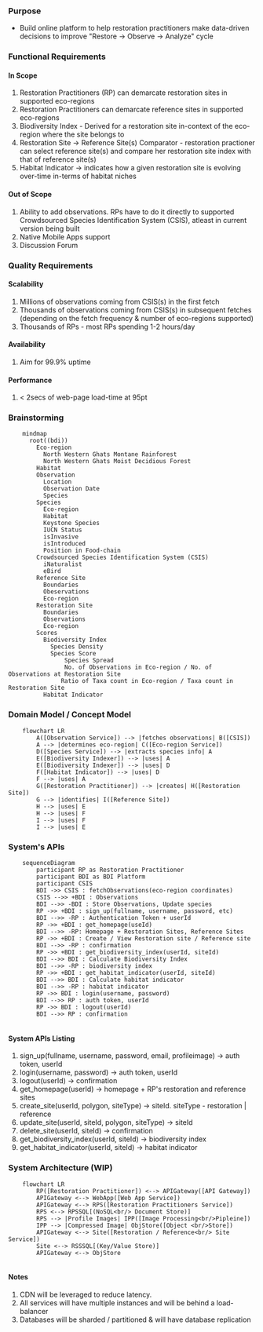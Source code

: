 ### Purpose
- Build online platform to help restoration practitioners make data-driven decisions to improve "Restore -> Observe -> Analyze" cycle

### Functional Requirements
#### In Scope
1. Restoration Practitioners (RP) can demarcate restoration sites in supported eco-regions
2. Restoration Practitioners can demarcate reference sites in supported eco-regions
3. Biodiversity Index - Derived for a restoration site in-context of the eco-region where the site belongs to
4. Restoration Site -> Reference Site(s) Comparator - restoration practioner can select reference site(s) and compare her restoration site index with that of reference site(s)
5. Habitat Indicator -> indicates how a given restoration site is evolving over-time in-terms of habitat niches

#### Out of Scope
1. Ability to add observations. RPs have to do it directly to supported Crowdsourced Species Identification System (CSIS), atleast in current version being built
2. Native Mobile Apps support
3. Discussion Forum

### Quality Requirements
#### Scalability
1. Millions of observations coming from CSIS(s) in the first fetch
2. Thousands of observations coming from CSIS(s) in subsequent fetches (depending on the fetch frequency & number of eco-regions supported)
3. Thousands of RPs - most RPs spending 1-2 hours/day
#### Availability
1. Aim for 99.9% uptime
#### Performance
1. < 2secs of web-page load-time at 95pt

### Brainstorming
```mermaid
    mindmap
      root((bdi))
        Eco-region
          North Western Ghats Montane Rainforest
          North Western Ghats Moist Decidious Forest
        Habitat
        Observation
          Location
          Observation Date
          Species            
        Species
          Eco-region
          Habitat
          Keystone Species
          IUCN Status
          isInvasive
          isIntroduced
          Position in Food-chain                    
        Crowdsourced Species Identification System (CSIS)
          iNaturalist
          eBird
        Reference Site
          Boundaries
          Obeservations
          Eco-region
        Restoration Site
          Boundaries
          Observations
          Eco-region
        Scores
          Biodiversity Index
            Species Density            
            Species Score
                Species Spread
                No. of Observations in Eco-region / No. of Observations at Restoration Site
               Ratio of Taxa count in Eco-region / Taxa count in Restoration Site
          Habitat Indicator              
```

### Domain Model / Concept Model
```mermaid
    flowchart LR
        A([Observation Service]) --> |fetches observations| B([CSIS])
        A --> |determines eco-region| C([Eco-region Service])
        D([Species Service]) --> |extracts species info| A
        E([Biodiversity Indexer]) --> |uses| A
        E([Biodiversity Indexer]) --> |uses| D
        F([Habitat Indicator]) --> |uses| D
        F --> |uses| A
        G([Restoration Practitioner]) --> |creates| H([Restoration Site])
        G --> |identifies| I([Reference Site])
        H --> |uses| E
        H --> |uses| F
        I --> |uses| F
        I --> |uses| E
```

### System's APIs
```mermaid
    sequenceDiagram
        participant RP as Restoration Practitioner
        participant BDI as BDI Platform
        participant CSIS
        BDI ->> CSIS : fetchObservations(eco-region coordinates)
        CSIS -->> +BDI : Observations
        BDI -->> -BDI : Store Observations, Update species
        RP ->> +BDI : sign_up(fullname, username, password, etc)
        BDI -->> -RP : Authentication Token + userId
        RP ->> +BDI : get_homepage(useId)
        BDI -->> -RP: Homepage + Restoration Sites, Reference Sites
        RP ->> +BDI : Create / View Restoration site / Reference site
        BDI -->> -RP : confirmation
        RP ->> +BDI : get_biodiversity_index(userId, siteId)
        BDI -->> BDI : Calculate Biodiversity Index
        BDI -->> -RP : biodiversity index
        RP ->> +BDI : get_habitat_indicator(userId, siteId)
        BDI -->> BDI : Calculate habitat indicator
        BDI -->> -RP : habitat indicator
        RP ->> BDI : login(username, password)
        BDI -->> RP : auth token, userId
        RP ->> BDI : logout(userId)
        BDI -->> RP : confirmation
             
```
#### System APIs Listing
1. sign_up(fullname, username, password, email, profileimage) -> auth token, userId
2. login(username, password) -> auth token, userId
3. logout(userId) -> confirmation
4. get_homepage(userId) -> homepage + RP's restoration and reference sites
5. create_site(userId, polygon, siteType) -> siteId. siteType - restoration | reference
6. update_site(userId, siteId, polygon, siteType) -> siteId
7. delete_site(userId, siteId) -> confirmation
8. get_biodiversity_index(userId, siteId) -> biodiversity index
9. get_habitat_indicator(userId, siteId) -> habitat indicator

### System Architecture (WIP)
```mermaid
    flowchart LR
        RP([Restoration Practitioner]) <--> APIGateway([API Gateway])
        APIGateway <--> WebApp([Web App Service])
        APIGateway <--> RPS([Restoration Practitioners Service])
        RPS <--> RPSSQL[(NoSQL<br/> Document Store)]
        RPS --> |Profile Images| IPP([Image Processing<br/>Pipleine])
        IPP --> |Compressed Image| ObjStore([Object <br/>Store])
        APIGateway <--> Site([Restoration / Reference<br/> Site Service])
        Site <--> RSSSQL[(Key/Value Store)]
        APIGateway <--> ObjStore
        
```
#### Notes
1. CDN will be leveraged to reduce latency.
2. All services will have multiple instances and will be behind a load-balancer
3. Databases will be sharded / partitioned & will have database replication
